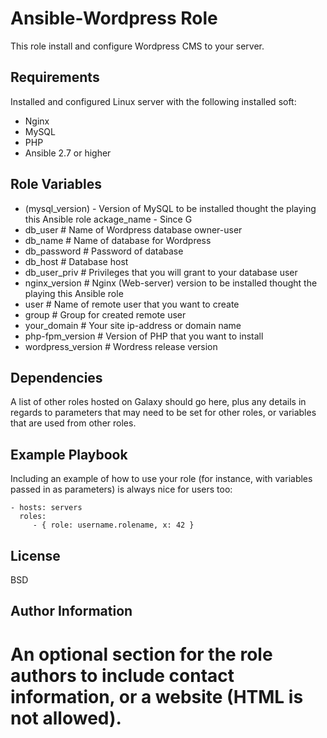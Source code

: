Ansible-Wordpress Role
=========

This role install and configure Wordpress CMS to your server.

Requirements
------------

Installed and configured Linux server with the following installed soft:
- Nginx
- MySQL
- PHP
- Ansible 2.7 or higher

Role Variables
--------------
 - (mysql_version) - Version of MySQL to be installed thought the playing this Ansible role   ackage_name - Since G 
 - db_user # Name of Wordpress database owner-user
 - db_name # Name of database for Wordpress
 - db_password # Password of database
 - db_host # Database host
 - db_user_priv # Privileges that you will grant to your database user
 - nginx_version # Nginx (Web-server) version to be installed thought the playing this Ansible role
 - user # Name of remote user that you want to create
 - group # Group for created remote user
 - your_domain # Your site ip-address or domain name
 - php-fpm_version # Version of PHP that you want to install
 - wordpress_version # Wordress release version
 
Dependencies
------------

A list of other roles hosted on Galaxy should go here, plus any details in regards to parameters that may need to be set for other roles, or variables that are used from other roles.

Example Playbook
----------------

Including an example of how to use your role (for instance, with variables passed in as parameters) is always nice for users too:

    - hosts: servers
      roles:
         - { role: username.rolename, x: 42 }

License
-------

BSD

Author Information
------------------

An optional section for the role authors to include contact information, or a website (HTML is not allowed).
=======
